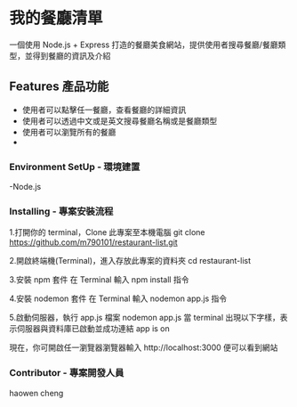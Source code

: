 # 我的餐廳清單

一個使用 Node.js + Express 打造的餐廳美食網站，提供使用者搜尋餐廳/餐廳類型，並得到餐廳的資訊及介紹

## Features 產品功能
- 使用者可以點擊任一餐廳，查看餐廳的詳細資訊
- 使用者可以透過中文或是英文搜尋餐廳名稱或是餐廳類型
- 使用者可以瀏覽所有的餐廳
- 
### Environment SetUp - 環境建置
-Node.js

### Installing - 專案安裝流程
1.打開你的 terminal，Clone 此專案至本機電腦
git clone https://github.com/m790101/restaurant-list.git

2.開啟終端機(Terminal)，進入存放此專案的資料夾
cd restaurant-list

3.安裝 npm 套件
在 Terminal 輸入 npm install 指令

4.安裝 nodemon 套件
在 Terminal 輸入 nodemon app.js 指令

5.啟動伺服器，執行 app.js 檔案
nodemon app.js
當 terminal 出現以下字樣，表示伺服器與資料庫已啟動並成功連結
app is on 

現在，你可開啟任一瀏覽器瀏覽器輸入 http://localhost:3000 便可以看到網站

### Contributor - 專案開發人員
haowen cheng
